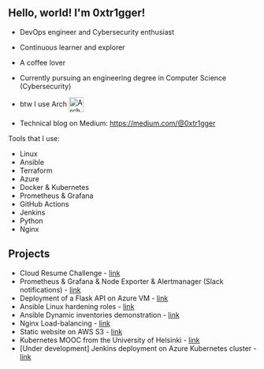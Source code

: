 ## Hello, world! I'm 0xtr1gger!

- DevOps engineer and Cybersecurity enthusiast
- Continuous learner and explorer
- A coffee lover
- Currently pursuing an engineering degree in Computer Science (Cybersecurity)
- btw I use Arch [<img src="https://raw.githubusercontent.com/Raymo111/Raymo111/master/socials/arch.svg" height="30em" align="center" alt="Arch Linux Logo" title="Arch Linux Logo"/>](https://archlinux.org/)

- Technical blog on Medium: https://medium.com/@0xtr1gger

Tools that I use:

- Linux
- Ansible
- Terraform
- Azure
- Docker & Kubernetes
- Prometheus & Grafana
- GitHub Actions
- Jenkins
- Python
- Nginx

## Projects

- Cloud Resume Challenge - [link](https://github.com/0xtr1gger/cloud_resume_challenge)
- Prometheus & Grafana & Node Exporter & Alertmanager (Slack notifications) - [link](https://github.com/0xtr1gger/prometheus_grafana_lab)
- Deployment of a Flask API on Azure VM - [link](https://github.com/0xtr1gger/Groxikm_signatures_Azure)
- Ansible Linux hardening roles - [link](https://github.com/0xtr1gger/ansible_linux_hardening)
- Ansible Dynamic inventories demonstration - [link](https://github.com/0xtr1gger/Ansible_dynamic_inventories)
- Nginx Load-balancing - [link](https://github.com/0xtr1gger/nginx_load_balancing)
- Static website on AWS S3 - [link](https://github.com/0xtr1gger/aws_S3_static_website)
- Kubernetes MOOC from the University of Helsinki - [link](https://github.com/0xtr1gger/mooc-devops-with-kubernetes)
- \[Under development\] Jenkins deployment on Azure Kubernetes cluster - [link](https://github.com/0xtr1gger/jenkins_on_kubernetes)

<!--
**0xtr1gger/0xtr1gger** is a ✨ _special_ ✨ repository because its `README.md` (this file) appears on your GitHub profile.


- 🔭 I’m currently working on ...
- 🌱 I’m currently learning ...
- 👯 I’m looking to collaborate on ...
- 🤔 I’m looking for help with ...
- 💬 Ask me about ...
- 📫 How to reach me: ...
- 😄 Pronouns: ...
- ⚡ Fun fact: ...
-->


